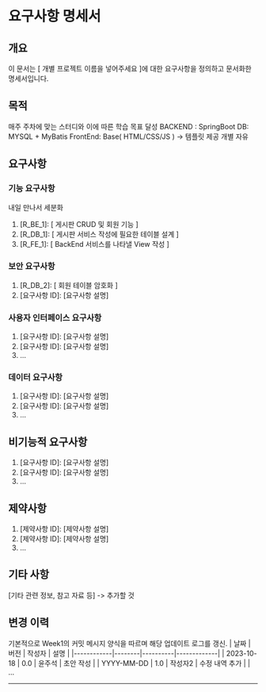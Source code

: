 # 요구사항 명세서

## 개요
이 문서는 [ 개별 프로젝트 이름을 넣어주세요 ]에 대한 요구사항을 정의하고 문서화한 명세서입니다.

## 목적
매주 주차에 맞는 스터디와 이에 따른 학습 목표 달성
  BACKEND : SpringBoot
  DB: MYSQL + MyBatis
  FrontEnd: Base( HTML/CSS/JS ) -> 템플릿 제공
            개별 자유

## 요구사항

### 기능 요구사항
내일 만나서 세분화
1. [R_BE_1]: [ 게시판 CRUD 및 회원 기능 ]
2. [R_DB_1]: [ 게시판 서비스 작성에 필요한 테이블 설계 ]
3. [R_FE_1]: [ BackEnd 서비스를 나타낼 View 작성 ]


### 보안 요구사항
1. [R_DB_2]: [ 회원 테이블 암호화 ]
2. [요구사항 ID]: [요구사항 설명]


### 사용자 인터페이스 요구사항
1. [요구사항 ID]: [요구사항 설명]
2. [요구사항 ID]: [요구사항 설명]
3. ...

### 데이터 요구사항
1. [요구사항 ID]: [요구사항 설명]
2. [요구사항 ID]: [요구사항 설명]
3. ...

## 비기능적 요구사항
1. [요구사항 ID]: [요구사항 설명]
2. [요구사항 ID]: [요구사항 설명]
3. ...

## 제약사항
1. [제약사항 ID]: [제약사항 설명]
2. [제약사항 ID]: [제약사항 설명]
3. ...

## 기타 사항
[기타 관련 정보, 참고 자료 등] -> 추가할 것

## 변경 이력
기본적으로 Week1의 커밋 메시지 양식을 따르며 해당 업데이트 로그를 갱신.
| 날짜       | 버전   | 작성자   | 설명        |
|------------|--------|----------|-------------|
| 2023-10-18 | 0.0    | 윤주석  | 초안 작성   |
| YYYY-MM-DD | 1.0    | 작성자2  | 수정 내역 추가 |
| ...



---
